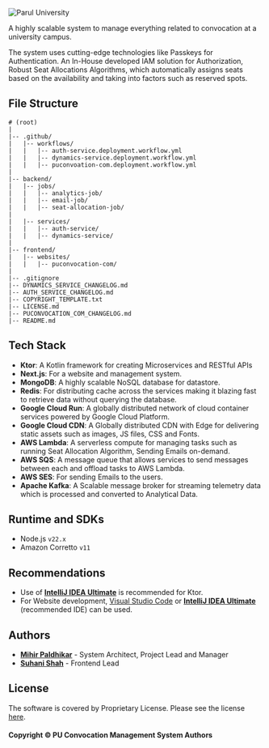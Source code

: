 ![Parul University](https://assets.puconvocation.com/logos/banner.svg)

A highly scalable system to manage everything related to convocation at a university campus.

The system uses cutting-edge technologies like Passkeys for Authentication.
An In-House developed IAM solution for Authorization, Robust Seat Allocations Algorithms, which automatically assigns seats based on the availability and taking into factors such as reserved spots.

## File Structure

```
# (root)
|
|-- .github/
|   |-- workflows/
|   |   |-- auth-service.deployment.workflow.yml
|   |   |-- dynamics-service.deployment.workflow.yml
|   |   |-- puconvoation-com.deployment.workflow.yml
|
|-- backend/
|   |-- jobs/
|   |   |-- analytics-job/
|   |   |-- email-job/
|   |   |-- seat-allocation-job/
|
|   |-- services/
|   |   |-- auth-service/
|   |   |-- dynamics-service/
|
|-- frontend/
|   |-- websites/
|   |   |-- puconvocation-com/
|
|-- .gitignore
|-- DYNAMICS_SERVICE_CHANGELOG.md
|-- AUTH_SERVICE_CHANGELOG.md
|-- COPYRIGHT_TEMPLATE.txt
|-- LICENSE.md
|-- PUCONVOCATION_COM_CHANGELOG.md
|-- README.md

```

## Tech Stack

- **Ktor**: A Kotlin framework for creating Microservices and RESTful APIs
- **Next.js**: For a website and management system.
- **MongoDB**: A highly scalable NoSQL database for datastore.
- **Redis**: For distributing cache across the services making it blazing fast to retrieve data without querying the
  database.
- **Google Cloud Run**: A globally distributed network of cloud container services powered by Google Cloud Platform.
- **Google Cloud CDN**: A Globally distributed CDN with Edge for delivering static assets such as images, JS files, CSS
  and Fonts.
- **AWS Lambda**: A serverless compute for managing tasks such as running Seat Allocation Algorithm, Sending Emails
  on-demand.
- **AWS SQS**: A message queue that allows services to send messages between each and offload tasks to AWS Lambda.
- **AWS SES**: For sending Emails to the users.
- **Apache Kafka**: A Scalable message broker for streaming telemetry data which is processed and converted to
  Analytical Data.

## Runtime and SDKs

- Node.js `v22.x`
- Amazon Corretto `v11`

## Recommendations

- Use of [**IntelliJ IDEA Ultimate**](https://www.jetbrains.com/idea) is recommended for Ktor.
- For Website development, [Visual Studio Code](https://code.visualstudio.com)
  or [**IntelliJ IDEA Ultimate**](https://www.jetbrains.com/idea) (recommended IDE) can be used.

## Authors

- [**Mihir Paldhikar**](https://mihirpaldhikar.com) - System Architect, Project Lead and Manager
- [**Suhani Shah**](https://github.com/Suhani-013) - Frontend Lead

## License

The software is covered by Proprietary License. Please see the license [here](./LICENSE.md).

#### Copyright © PU Convocation Management System Authors
